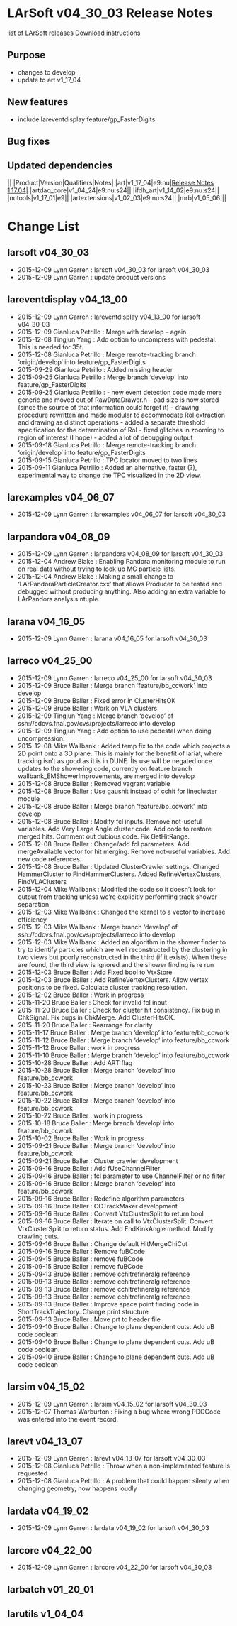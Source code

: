 LArSoft v04_30_03 Release Notes
======================================================================

[list of LArSoft releases](LArSoft_release_list)
[Download instructions](http://scisoft.fnal.gov/scisoft/bundles/larsoft/v04_30_03/larsoft-v04_30_03.html)

Purpose
--------------------

-   changes to develop
-   update to art v1_17_04

New features
------------------------------

-   include lareventdisplay feature/gp_FasterDigits

Bug fixes
------------------------

Updated dependencies
----------------------------------------------

||
|Product|Version|Qualifiers|Notes|
|art|v1_17_04|e9:nu|[Release Notes 1.17.04](https://cdcvs.fnal.gov/redmine/projects/art/wiki/Release_Notes_11704)|
|artdaq_core|v1_04_24|e9:nu:s24||
|ifdh_art|v1_14_02|e9:nu:s24||
|nutools|v1_17_01|e9||
|artextensions|v1_02_03|e9:nu:s24||
|mrb|v1_05_06|||

Change List
============================

larsoft v04_30_03
------------------------------------------

-   2015-12-09 Lynn Garren : larsoft v04_30_03 for larsoft v04_30_03
-   2015-12-09 Lynn Garren : update product versions

lareventdisplay v04_13_00
----------------------------------------------------------

-   2015-12-09 Lynn Garren : lareventdisplay v04_13_00 for larsoft v04_30_03
-   2015-12-09 Gianluca Petrillo : Merge with develop – again.
-   2015-12-08 Tingjun Yang : Add option to uncompress with pedestal. This is needed for 35t.
-   2015-12-08 Gianluca Petrillo : Merge remote-tracking branch ‘origin/develop’ into feature/gp_FasterDigits
-   2015-09-29 Gianluca Petrillo : Added missing header
-   2015-09-25 Gianluca Petrillo : Merge branch ‘develop’ into feature/gp_FasterDigits
-   2015-09-25 Gianluca Petrillo : - new event detection code made more generic and moved out of RawDataDrawer.h - pad size is now stored (since the source of that information could forget it) - drawing procedure rewritten and made modular to accommodate RoI extraction and drawing as distinct operations - added a separate threshold specification for the determination of RoI - fixed glitches in zooming to region of interest (I hope) - added a lot of debugging output
-   2015-09-18 Gianluca Petrillo : Merge remote-tracking branch ‘origin/develop’ into feature/gp_FasterDigits
-   2015-09-15 Gianluca Petrillo : TPC locator moved to two lines
-   2015-09-11 Gianluca Petrillo : Added an alternative, faster (?), experimental way to change the TPC visualized in the 2D view.

larexamples v04_06_07
--------------------------------------------------

-   2015-12-09 Lynn Garren : larexamples v04_06_07 for larsoft v04_30_03

larpandora v04_08_09
------------------------------------------------

-   2015-12-09 Lynn Garren : larpandora v04_08_09 for larsoft v04_30_03
-   2015-12-04 Andrew Blake : Enabling Pandora monitoring module to run on real data without trying to look up MC particle lists.
-   2015-12-04 Andrew Blake : Making a small change to ‘LArPandoraParticleCreator.cxx’ that allows Producer to be tested and debugged without producing anything. Also adding an extra variable to LArPandora analysis ntuple.

larana v04_16_05
----------------------------------------

-   2015-12-09 Lynn Garren : larana v04_16_05 for larsoft v04_30_03

larreco v04_25_00
------------------------------------------

-   2015-12-09 Lynn Garren : larreco v04_25_00 for larsoft v04_30_03
-   2015-12-09 Bruce Baller : Merge branch ‘feature/bb_ccwork’ into develop
-   2015-12-09 Bruce Baller : Fixed error in ClusterHitsOK
-   2015-12-09 Bruce Baller : Work on VLA clusters
-   2015-12-09 Tingjun Yang : Merge branch ‘develop’ of ssh://cdcvs.fnal.gov/cvs/projects/larreco into develop
-   2015-12-09 Tingjun Yang : Add option to use pedestal when doing uncompression.
-   2015-12-08 Mike Wallbank : Added temp fix to the code which projects a 2D point onto a 3D plane. This is mainly for the benefit of lariat, where tracking isn’t as good as it is in DUNE. Its use will be negated once updates to the showering code, currently on feature branch wallbank_EMShowerImprovements, are merged into develop
-   2015-12-08 Bruce Baller : Removed vagrant variable
-   2015-12-08 Bruce Baller : Use gaushit instead of cchit for linecluster module
-   2015-12-08 Bruce Baller : Merge branch ‘feature/bb_ccwork’ into develop
-   2015-12-08 Bruce Baller : Modify fcl inputs. Remove not-useful variables. Add Very Large Angle cluster code. Add code to restore merged hits. Comment out dubious code. Fix GetHitRange.
-   2015-12-08 Bruce Baller : Change/add fcl parameters. Add mergeAvailable vector for hit merging. Remove not-useful variables. Add new code references.
-   2015-12-08 Bruce Baller : Updated ClusterCrawler settings. Changed HammerCluster to FindHammerClusters. Added RefineVertexClusters, FindVLAClusters
-   2015-12-04 Mike Wallbank : Modified the code so it doesn’t look for output from tracking unless we’re explicitly performing track shower separation
-   2015-12-03 Mike Wallbank : Changed the kernel to a vector to increase efficiency
-   2015-12-03 Mike Wallbank : Merge branch ‘develop’ of ssh://cdcvs.fnal.gov/cvs/projects/larreco into develop
-   2015-12-03 Mike Wallbank : Added an algorithm in the shower finder to try to identify particles which are well reconstructed by the clustering in two views but poorly reconstructed in the third (if it exists). When these are found, the third view is ignored and the shower finding is re run
-   2015-12-03 Bruce Baller : Add Fixed bool to VtxStore
-   2015-12-03 Bruce Baller : Add RefineVertexClusters. Allow vertex positions to be fixed. Calculate cluster tracking resolution.
-   2015-12-02 Bruce Baller : Work in progress
-   2015-11-20 Bruce Baller : Check for invalid fcl input
-   2015-11-20 Bruce Baller : Check for cluster hit consistency. Fix bug in ChkSignal. Fix bugs in ChkMerge. Add ClusterHitsOK.
-   2015-11-20 Bruce Baller : Rearrange for clarity
-   2015-11-17 Bruce Baller : Merge branch ‘develop’ into feature/bb_ccwork
-   2015-11-12 Bruce Baller : Merge branch ‘develop’ into feature/bb_ccwork
-   2015-11-12 Bruce Baller : work in progress
-   2015-11-10 Bruce Baller : Merge branch ‘develop’ into feature/bb_ccwork
-   2015-10-28 Bruce Baller : Add ART flag
-   2015-10-28 Bruce Baller : Merge branch ‘develop’ into feature/bb_ccwork
-   2015-10-23 Bruce Baller : Merge branch ‘develop’ into feature/bb_ccwork
-   2015-10-22 Bruce Baller : Merge branch ‘develop’ into feature/bb_ccwork
-   2015-10-22 Bruce Baller : work in progress
-   2015-10-18 Bruce Baller : Merge branch ‘develop’ into feature/bb_ccwork
-   2015-10-02 Bruce Baller : Work in progress
-   2015-09-21 Bruce Baller : Merge branch ‘develop’ into feature/bb_ccwork
-   2015-09-21 Bruce Baller : Cluster crawler development
-   2015-09-16 Bruce Baller : Add fUseChannelFilter
-   2015-09-16 Bruce Baller : fcl parameter to use ChannelFilter or no filter
-   2015-09-16 Bruce Baller : Merge branch ‘develop’ into feature/bb_ccwork
-   2015-09-16 Bruce Baller : Redefine algorithm parameters
-   2015-09-16 Bruce Baller : CCTrackMaker development
-   2015-09-16 Bruce Baller : Convert VtxClusterSplit to return bool
-   2015-09-16 Bruce Baller : Iterate on call to VtxClusterSplit. Convert VtxClusterSplit to return status. Add EndKinkAngle method. Modify crawling cuts.
-   2015-09-16 Bruce Baller : Change default HitMergeChiCut
-   2015-09-16 Bruce Baller : Remove fuBCode
-   2015-09-15 Bruce Baller : remove fuBCode
-   2015-09-15 Bruce Baller : remove fuBCode
-   2015-09-13 Bruce Baller : remove cchitrefineralg reference
-   2015-09-13 Bruce Baller : remove cchitrefineralg reference
-   2015-09-13 Bruce Baller : remove cchitrefineralg reference
-   2015-09-13 Bruce Baller : remove cchitrefineralg reference
-   2015-09-13 Bruce Baller : Improve space point finding code in ShortTrackTrajectory. Change print structure
-   2015-09-13 Bruce Baller : Move prt to header file
-   2015-09-10 Bruce Baller : Change to plane dependent cuts. Add uB code boolean
-   2015-09-10 Bruce Baller : Change to plane dependent cuts. Add uB code boolean.
-   2015-09-10 Bruce Baller : Change to plane dependent cuts. Add uB code boolean

larsim v04_15_02
----------------------------------------

-   2015-12-09 Lynn Garren : larsim v04_15_02 for larsoft v04_30_03
-   2015-12-07 Thomas Warburton : Fixing a bug where wrong PDGCode was entered into the event record.

larevt v04_13_07
----------------------------------------

-   2015-12-09 Lynn Garren : larevt v04_13_07 for larsoft v04_30_03
-   2015-12-08 Gianluca Petrillo : Throw when a non-implemented feature is requested
-   2015-12-08 Gianluca Petrillo : A problem that could happen silenty when changing geometry, now happens loudly

lardata v04_19_02
------------------------------------------

-   2015-12-09 Lynn Garren : lardata v04_19_02 for larsoft v04_30_03

larcore v04_22_00
------------------------------------------

-   2015-12-09 Lynn Garren : larcore v04_22_00 for larsoft v04_30_03

larbatch v01_20_01
--------------------------------------------

larutils v1_04_04
------------------------------------------
